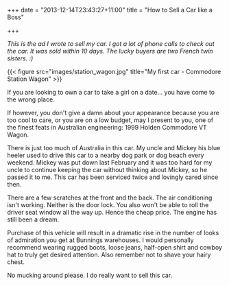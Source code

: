 +++
date = "2013-12-14T23:43:27+11:00"
title = "How to Sell a Car like a Boss"

+++

_This is the ad I wrote to sell my car. I got a lot of phone calls to check out the car. It was sold within 10 days. The lucky buyers are two French twin sisters. :)_

{{< figure src="images/station_wagon.jpg" title="My first car - Commodore Station Wagon" >}}

If you are looking to own a car to take a girl on a date... you have come to the wrong place.

If however, you don't give a damn about your appearance because you are too cool to care, or you are on a low budget, may I present to you, one of the finest feats in Australian engineering: 1999 Holden Commodore VT Wagon.

There is just too much of Australia in this car. My uncle and Mickey his blue heeler used to drive this car to a nearby dog park or dog beach every weekend. Mickey was put down last February and it was too hard for my uncle to continue keeping the car without thinking about Mickey, so he passed it to me. This car has been serviced twice and lovingly cared since then.

There are a few scratches at the front and the back. The air conditioning isn't working. Neither is the door lock. You also won't be able to roll the driver seat window all the way up. Hence the cheap price. The engine has still been a dream.

Purchase of this vehicle will result in a dramatic rise in the number of looks of admiration you get at Bunnings warehouses. I would personally recommend wearing rugged boots, loose jeans, half-open shirt and cowboy hat to truly get desired attention. Also remember not to shave your hairy chest.

No mucking around please. I do really want to sell this car.
